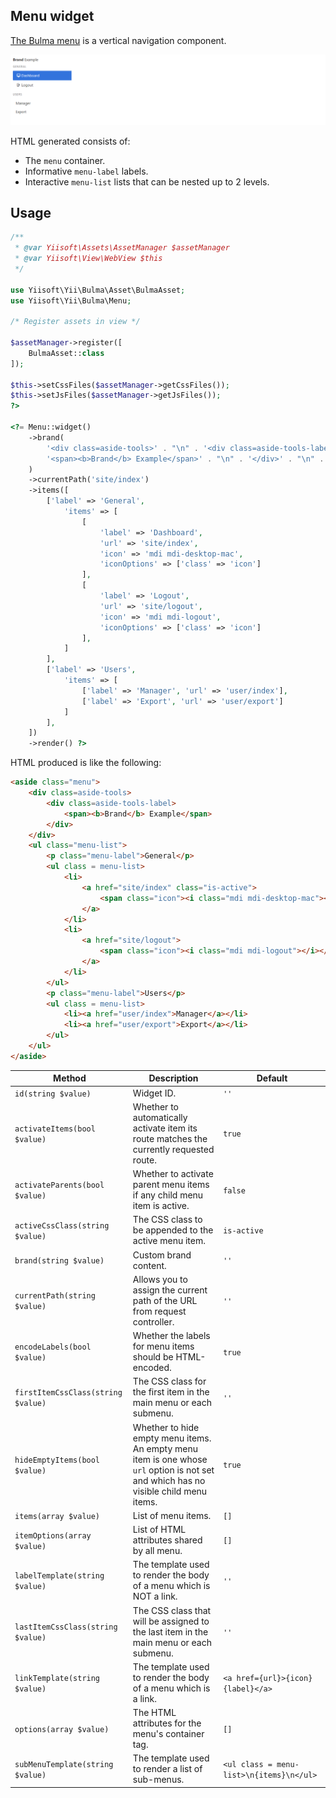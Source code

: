 ## Menu widget

[The Bulma menu](https://bulma.io/documentation/components/menu/) is a vertical navigation component.

<p align="center">
    <img src="images/menu.png">
</p>

HTML generated consists of:
- The `menu` container.
- Informative `menu-label` labels.
- Interactive `menu-list` lists that can be nested up to 2 levels.

## Usage

```php
/**
 * @var Yiisoft\Assets\AssetManager $assetManager
 * @var Yiisoft\View\WebView $this
 */

use Yiisoft\Yii\Bulma\Asset\BulmaAsset;
use Yiisoft\Yii\Bulma\Menu;

/* Register assets in view */

$assetManager->register([
    BulmaAsset::class
]);

$this->setCssFiles($assetManager->getCssFiles());
$this->setJsFiles($assetManager->getJsFiles());
?>

<?= Menu::widget()
    ->brand(
        '<div class=aside-tools>' . "\n" . '<div class=aside-tools-label>' . "\n" .
        '<span><b>Brand</b> Example</span>' . "\n" . '</div>' . "\n" . '</div>'
    )
    ->currentPath('site/index')
    ->items([
        ['label' => 'General',
            'items' => [
                [
                    'label' => 'Dashboard',
                    'url' => 'site/index',
                    'icon' => 'mdi mdi-desktop-mac',
                    'iconOptions' => ['class' => 'icon']
                ],
                [
                    'label' => 'Logout',
                    'url' => 'site/logout',
                    'icon' => 'mdi mdi-logout',
                    'iconOptions' => ['class' => 'icon']
                ],
            ]
        ],
        ['label' => 'Users',
            'items' => [
                ['label' => 'Manager', 'url' => 'user/index'],
                ['label' => 'Export', 'url' => 'user/export']
            ]
        ],
    ])
    ->render() ?>
```

HTML produced is like the following:

```html
<aside class="menu">
    <div class=aside-tools>
        <div class=aside-tools-label>
            <span><b>Brand</b> Example</span>
        </div>
    </div>
    <ul class="menu-list">
        <p class="menu-label">General</p>
        <ul class = menu-list>
            <li>
                <a href="site/index" class="is-active">
                    <span class="icon"><i class="mdi mdi-desktop-mac"></i></span>Dashboard
                </a>
            </li>
            <li>
                <a href="site/logout">
                    <span class="icon"><i class="mdi mdi-logout"></i></span>Logout
                </a>
            </li>
        </ul>
        <p class="menu-label">Users</p>
        <ul class = menu-list>
            <li><a href="user/index">Manager</a></li>
            <li><a href="user/export">Export</a></li>
        </ul>
    </ul>
</aside>
```

Method                            | Description                                  | Default
----------------------------------|----------------------------------------------|---------
`id(string $value)`               | Widget ID.                                   | `''`
`activateItems(bool $value)`      | Whether to automatically activate item its route matches the currently requested route. | `true`
`activateParents(bool $value)`    | Whether to activate parent menu items if any child menu item is active. | `false`
`activeCssClass(string $value)`   | The CSS class to be appended to the active menu item. | `is-active`
`brand(string $value)`            | Custom brand content. | `''`
`currentPath(string $value)`      | Allows you to assign the current path of the URL from request controller. | `''`
`encodeLabels(bool $value)`       | Whether the labels for menu items should be HTML-encoded. | `true`
`firstItemCssClass(string $value)`| The CSS class for the first item in the main menu or each submenu. | `''`
`hideEmptyItems(bool $value)`     | Whether to hide empty menu items. An empty menu item is one whose `url` option is not set and which has no visible child menu items. | `true`
`items(array $value)`             | List of menu items. | `[]`
`itemOptions(array $value)`       | List of HTML attributes shared by all menu. | `[]`
`labelTemplate(string $value)`    | The template used to render the body of a menu which is NOT a link. | `''`
`lastItemCssClass(string $value)` | The CSS class that will be assigned to the last item in the main menu or each submenu. | `''`
`linkTemplate(string $value)`     | The template used to render the body of a menu which is a link. | `<a href={url}>{icon}{label}</a>`
`options(array $value)`           | The HTML attributes for the menu's container tag. | `[]`
`subMenuTemplate(string $value)`  | The template used to render a list of sub-menus. | `<ul class = menu-list>\n{items}\n</ul>`

